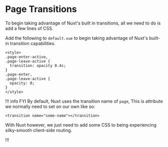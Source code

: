 # Page Transitions

To begin taking advantage of Nuxt's built in transitions, all we need to do is add a few lines of CSS.

Add the following to `default.vue` to begin taking advantage of Nuxt's built-in transition capabilities.

```vue
<style>
.page-enter-active,
.page-leave-active {
  transition: opacity 0.4s;
}
.page-enter,
.page-leave-active {
  opacity: 0;
}
</style>
```

!!! info FYI
By default, Nuxt uses the transition name of `page`, This is attribute we
normally need to set on our own like so:

```vue
<transition name="some-name"></transition>
```

With Nuxt however, we just need to add some CSS to being experiencing silky-smooth client-side routing.

!!!
